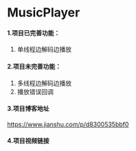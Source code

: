 # MusicPlayer 

#### 1.项目已完善功能：
1. 单线程边解码边播放 

#### 2.项目未完善功能：
1. 多线程边解码边播放 
2. 播放错误回调

#### 3.项目博客地址
https://www.jianshu.com/p/d8300535bbf0

#### 4.项目视频链接

